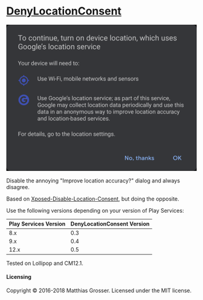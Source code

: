# [DenyLocationConsent](http://repo.xposed.info/module/org.brainkiller.xposed.denylocationconsent)

![Improve location accuracy](https://raw.githubusercontent.com/mtgrosser/DenyLocationConsent/master/gfx/location_accuracy.png)

Disable the annoying "Improve location accuracy?" dialog and always disagree.

Based on [Xposed-Disable-Location-Consent](https://github.com/MohammadAG/Xposed-Disable-Location-Consent), but doing the opposite.

Use the following versions depending on your version of Play Services:

| Play Services Version  | DenyLocationConsent Version |
| ---------------------- | --------------------------- |
| 8.x                    | 0.3                         |
| 9.x                    | 0.4                         |
| 12.x                   | 0.5                         |

Tested on Lollipop and CM12.1.

#### Licensing
Copyright &copy; 2016-2018 Matthias Grosser. Licensed under the MIT license.

